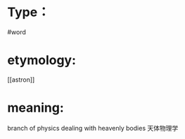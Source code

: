 # Type：
#word 
# etymology: 
[[astron]]
# meaning: 
branch of physics dealing with heavenly bodies
天体物理学